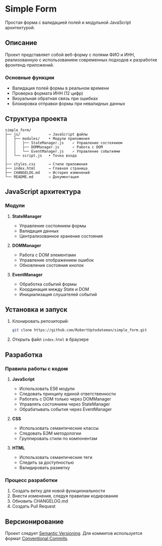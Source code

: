 # Simple Form

Простая форма с валидацией полей и модульной JavaScript архитектурой.

## Описание

Проект представляет собой веб-форму с полями ФИО и ИНН, реализованную с использованием современных подходов к разработке фронтенд-приложений.

### Основные функции

- Валидация полей формы в реальном времени
- Проверка формата ИНН (12 цифр)
- Визуальная обратная связь при ошибках
- Блокировка отправки формы при невалидных данных

## Структура проекта

```
simple_form/
├── js/             → JavaScript файлы
│   ├── modules/    • Модули приложения
│   │   ├── StateManager.js    ✓ Управление состоянием
│   │   ├── DOMManager.js      ✓ Работа с DOM
│   │   └── EventManager.js    ✓ Управление событиями
│   └── script.js   • Точка входа
│
├── styles.css      → Стили приложения
├── index.html      → Главная страница
├── CHANGELOG.md    → История изменений
└── README.md       → Документация
```

## JavaScript архитектура

### Модули

1. **StateManager**
   - Управление состоянием формы
   - Валидация данных
   - Централизованное хранение состояния

2. **DOMManager**
   - Работа с DOM элементами
   - Управление отображением ошибок
   - Обновление состояния кнопок

3. **EventManager**
   - Обработка событий формы
   - Координация между State и DOM
   - Инициализация слушателей событий

## Установка и запуск

1. Клонировать репозиторий:
   ```bash
   git clone https://github.com/RobertUptodateman/simple_form.git
   ```

2. Открыть файл `index.html` в браузере

## Разработка

### Правила работы с кодом

1. **JavaScript**
   - Использовать ES6 модули
   - Следовать принципу единой ответственности
   - Работать с DOM только через DOMManager
   - Управлять состоянием через StateManager
   - Обрабатывать события через EventManager

2. **CSS**
   - Использовать семантические классы
   - Следовать БЭМ методологии
   - Группировать стили по компонентам

3. **HTML**
   - Использовать семантические теги
   - Следить за доступностью
   - Валидировать разметку

### Процесс разработки

1. Создать ветку для новой функциональности
2. Внести изменения, следуя правилам кодирования
3. Обновить CHANGELOG.md
4. Создать Pull Request

## Версионирование

Проект следует [Semantic Versioning](https://semver.org/). 
Для коммитов используется формат [Conventional Commits](https://www.conventionalcommits.org/).
